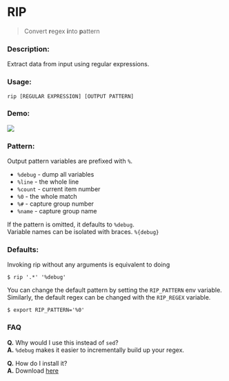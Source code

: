 # RIP

> Convert **r**egex **i**nto **p**attern

### Description:

Extract data from input using regular expressions.

### Usage:
```
rip [REGULAR EXPRESSION] [OUTPUT PATTERN]
```

### Demo:

![](http://i.imgur.com/1mpK75L.gif)

### Pattern:

Output pattern variables are prefixed with `%`.

* `%debug` - dump all variables
* `%line` - the whole line
* `%count` - current item number
* `%0` - the whole match
* `%#` - capture group number
* `%name` - capture group name

If the pattern is omitted, it defaults to `%debug`.  
Variable names can be isolated with braces. `%{debug}`

### Defaults:

Invoking rip without any arguments is equivalent to doing

```
$ rip '.*' '%debug'
```

You can change the default pattern by setting the `RIP_PATTERN` env variable.
Similarly, the default regex can be changed with the `RIP_REGEX` variable.


```
$ export RIP_PATTERN='%0'
```

### FAQ

**Q.** Why would I use this instead of `sed`?  
**A.** `%debug` makes it easier to incrementally build up your regex.

**Q.** How do I install it?  
**A.** Download [here](https://github.com/icholy/rip/releases)
